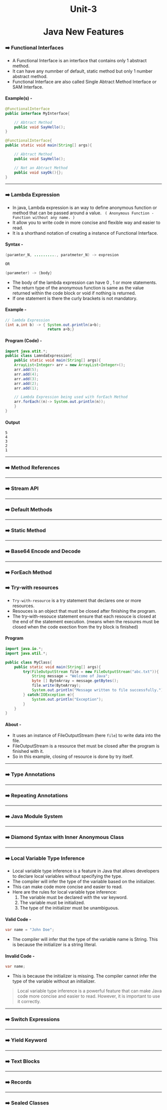 <h1 align="center">Unit-3</h1>
<h1 align="center">Java New Features</h1>



### ➡️ Functional Interfaces
- A Functional Interface is an interface that contains only 1 abstract method.
- It can have any numnber of default, static method but only 1 number abstract method.
- Functional Interface are also called Single Abtract Method Interface or SAM Interface.

#### Example(s) -
```java
@FunctionalInterface
public interface MyInterface{

    // Abtract Method
    public void SayHello();
}
```
```java
@FunctionalInterface{
public static void main(String[] args){

    // Abtract Method
    public void SayHello();

    // Not an Abtract Method
    public void sayOk(){};
}
```


---


### ➡️ Lambda Expression
- In java, Lambda expression is an way to define anonymous function or method that can be passed around a value.
  ``` ( Anonymous Function - Function without any name. )```
- It allow you to write code in more concise and flexible way and easier to read.
- It is a shorthand notation of creating a instance of Functional Interface.

#### Syntax - 
```java
(paramter_N, .........., paratmeter_N) -> expresion

OR

(parameter) -> {body} 
```
- The body of the lambda expression can have 0 , 1 or more statements.
- The return type of the anonymous function is same as the value returned within the code block or void if nothing is returned.
- If one statement is there the curly brackets is not mandatory.

#### Example -
```java
// lambda Expression
(int a,int b) -> { System.out.println(a+b);
                   return a+b;}
```

#### Program (Code) -  
```java
import java.utit.*;
public class LamndaExpression{
    public static void main(String[] args){
    ArrayList<Integer> arr = new ArrayList<Integer>();
    arr.add(5);
    arr.add(4);
    arr.add(3);
    arr.add(2);
    arr.add(1);

    // Lambda Expression being used with forEach Method
    arr.forEach((n)-> System.out.println(n));
    }
}
```
#### Output
```
5
4
3
2
1
```


---


### ➡️ Method References

---


### ➡️ Stream API

---


### ➡️ Default Methods

---


### ➡️ Static Method

---


### ➡️ Base64 Encode and Decode

---


### ➡️ ForEach Method



### ➡️ Try-with resources
- `Try-with-resource` is a try statement that declares one or more resources.
- Resouces is an object that must be closed after finishing the program.
- The try-with-resouce statement ensure that each resouce is closed at the end of the statement execution. (means when the resoures must be closed when the code exection from the try block is finished)

#### Program
``` java
import java.io.*;
import java.util.*;

public class MyClass{
    public static void main(String[] args){
        try(FileOutputStream file = new FileOutputStream("abc.txt")){
            String message = "Welcome of Java";
            byte [] ByteArray = message.getBytes();
            file.write(ByteArray);
            System.out.println("Message written to file successfully.");  
        } catch(IOException e){
            System.out.println("Exception");
        }
    }
}
```
#### About -
- It uses an instance of FileOutputStream (here `file`) to write data into the file.
- FileOutputStream is a resource thet must be closed after the program is finished with it.
- So in this example, closing of resource is done by try itself.


---


### ➡️ Type Annotations

---


### ➡️ Repeating Annotations


---


### ➡️ Java Module System


---


### ➡️ Diamond Syntax with Inner Anonymous Class


---


### ➡️ Local Variable Type Inference
- Local variable type inference is a feature in Java that allows developers to declare local variables without specifying the type.
- The compiler will infer the type of the variable based on the initializer.
- This can make code more concise and easier to read.
- Here are the rules for local variable type inference:
  1. The variable must be declared with the var keyword.
  2. The variable must be initialized.
  3. The type of the initializer must be unambiguous.

#### Valid Code -
```java
var name = "John Doe";
```
- The compiler will infer that the type of the variable name is String. This is because the initializer is a string literal.

#### Invalid Code -
```java
var name;
```
- This is because the initializer is missing. The compiler cannot infer the type of the variable without an initializer.
> Local variable type inference is a powerful feature that can make Java code more concise and easier to read. However, it is important to use it correctly.


---


### ➡️ Switch Expressions


---


### ➡️ Yield Keyword

---


### ➡️ Text Blocks


---


### ➡️ Records


---


### ➡️ Sealed Classes 

